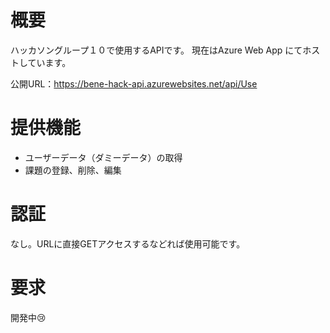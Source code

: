 # 概要
ハッカソングループ１０で使用するAPIです。
現在はAzure Web App にてホストしています。

公開URL：https://bene-hack-api.azurewebsites.net/api/Use

# 提供機能
- ユーザーデータ（ダミーデータ）の取得
- 課題の登録、削除、編集

# 認証
なし。URLに直接GETアクセスするなどれば使用可能です。

# 要求
開発中😢
